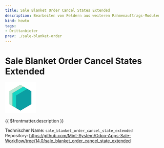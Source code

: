 ```yaml
---
title: Sale Blanket Order Cancel States Extended
description: Bearbeiten von Feldern aus weiteren Rahmenauftrags-Modulen im bestätigen Zustand.
kind: howto
tags:
- Drittanbieter
prev: ./sale-blanket-order
---
```

# Sale Blanket Order Cancel States Extended
![icon_oms_box](attachments/icons_odoo_mint_system.png)

{{ $frontmatter.description }}

Technischer Name: `sale_blanket_order_cancel_state_extended`\
Repository: <https://github.com/Mint-System/Odoo-Apps-Sale-Workflow/tree/14.0/sale_blanket_order_cancel_state_extended>
